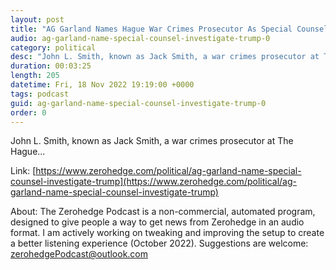 ```yaml
---
layout: post
title: "AG Garland Names Hague War Crimes Prosecutor As Special Counsel To Investigate Trump"
audio: ag-garland-name-special-counsel-investigate-trump-0
category: political
desc: "John L. Smith, known as Jack Smith, a war crimes prosecutor at The Hague..."
duration: 00:03:25
length: 205
datetime: Fri, 18 Nov 2022 19:19:00 +0000
tags: podcast
guid: ag-garland-name-special-counsel-investigate-trump-0
order: 0
---
```

John L. Smith, known as Jack Smith, a war crimes prosecutor at The Hague...

Link: [https://www.zerohedge.com/political/ag-garland-name-special-counsel-investigate-trump](https://www.zerohedge.com/political/ag-garland-name-special-counsel-investigate-trump)

About: The Zerohedge Podcast is a non-commercial, automated program, designed to give people a way to get news from Zerohedge in an audio format.  I am actively working on tweaking and improving the setup to create a better listening experience (October 2022).  Suggestions are welcome: [zerohedgePodcast@outlook.com](mailto:zerohedgePodcast@outlook.com)
